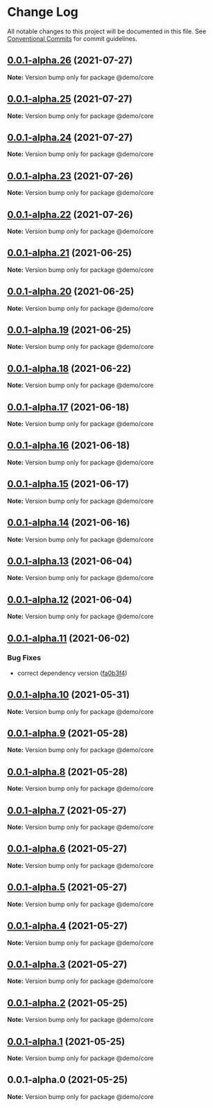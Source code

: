 # Change Log

All notable changes to this project will be documented in this file.
See [Conventional Commits](https://conventionalcommits.org) for commit guidelines.

## [0.0.1-alpha.26](https://github.com/uxland/lit/compare/@demo/core@0.0.1-alpha.25...@demo/core@0.0.1-alpha.26) (2021-07-27)

**Note:** Version bump only for package @demo/core





## [0.0.1-alpha.25](https://github.com/uxland/lit/compare/@demo/core@0.0.1-alpha.24...@demo/core@0.0.1-alpha.25) (2021-07-27)

**Note:** Version bump only for package @demo/core





## [0.0.1-alpha.24](https://github.com/uxland/lit/compare/@demo/core@0.0.1-alpha.23...@demo/core@0.0.1-alpha.24) (2021-07-27)

**Note:** Version bump only for package @demo/core





## [0.0.1-alpha.23](https://github.com/uxland/lit/compare/@demo/core@0.0.1-alpha.22...@demo/core@0.0.1-alpha.23) (2021-07-26)

**Note:** Version bump only for package @demo/core





## [0.0.1-alpha.22](https://github.com/uxland/lit/compare/@demo/core@0.0.1-alpha.21...@demo/core@0.0.1-alpha.22) (2021-07-26)

**Note:** Version bump only for package @demo/core





## [0.0.1-alpha.21](https://github.com/uxland/lit/compare/@demo/core@0.0.1-alpha.20...@demo/core@0.0.1-alpha.21) (2021-06-25)

**Note:** Version bump only for package @demo/core





## [0.0.1-alpha.20](https://github.com/uxland/lit/compare/@demo/core@0.0.1-alpha.19...@demo/core@0.0.1-alpha.20) (2021-06-25)

**Note:** Version bump only for package @demo/core





## [0.0.1-alpha.19](https://github.com/uxland/lit/compare/@demo/core@0.0.1-alpha.18...@demo/core@0.0.1-alpha.19) (2021-06-25)

**Note:** Version bump only for package @demo/core





## [0.0.1-alpha.18](https://github.com/uxland/lit/compare/@demo/core@0.0.1-alpha.17...@demo/core@0.0.1-alpha.18) (2021-06-22)

**Note:** Version bump only for package @demo/core





## [0.0.1-alpha.17](https://github.com/uxland/lit/compare/@demo/core@0.0.1-alpha.16...@demo/core@0.0.1-alpha.17) (2021-06-18)

**Note:** Version bump only for package @demo/core





## [0.0.1-alpha.16](https://github.com/uxland/lit/compare/@demo/core@0.0.1-alpha.15...@demo/core@0.0.1-alpha.16) (2021-06-18)

**Note:** Version bump only for package @demo/core





## [0.0.1-alpha.15](https://github.com/uxland/lit/compare/@demo/core@0.0.1-alpha.14...@demo/core@0.0.1-alpha.15) (2021-06-17)

**Note:** Version bump only for package @demo/core





## [0.0.1-alpha.14](https://github.com/uxland/lit/compare/@demo/core@0.0.1-alpha.13...@demo/core@0.0.1-alpha.14) (2021-06-16)

**Note:** Version bump only for package @demo/core





## [0.0.1-alpha.13](https://github.com/uxland/lit/compare/@demo/core@0.0.1-alpha.12...@demo/core@0.0.1-alpha.13) (2021-06-04)

**Note:** Version bump only for package @demo/core





## [0.0.1-alpha.12](https://github.com/uxland/lit/compare/@demo/core@0.0.1-alpha.11...@demo/core@0.0.1-alpha.12) (2021-06-04)

**Note:** Version bump only for package @demo/core





## [0.0.1-alpha.11](https://github.com/uxland/lit/compare/@demo/core@0.0.1-alpha.10...@demo/core@0.0.1-alpha.11) (2021-06-02)


### Bug Fixes

* correct dependency version ([fa0b3f4](https://github.com/uxland/lit/commit/fa0b3f49ff50e1102c986573fcc188ce8dc62999))





## [0.0.1-alpha.10](https://github.com/uxland/lit/compare/@demo/core@0.0.1-alpha.9...@demo/core@0.0.1-alpha.10) (2021-05-31)

**Note:** Version bump only for package @demo/core





## [0.0.1-alpha.9](https://github.com/uxland/lit/compare/@demo/core@0.0.1-alpha.8...@demo/core@0.0.1-alpha.9) (2021-05-28)

**Note:** Version bump only for package @demo/core





## [0.0.1-alpha.8](https://github.com/uxland/lit/compare/@demo/core@0.0.1-alpha.7...@demo/core@0.0.1-alpha.8) (2021-05-28)

**Note:** Version bump only for package @demo/core





## [0.0.1-alpha.7](https://github.com/uxland/lit/compare/@demo/core@0.0.1-alpha.6...@demo/core@0.0.1-alpha.7) (2021-05-27)

**Note:** Version bump only for package @demo/core





## [0.0.1-alpha.6](https://github.com/uxland/lit/compare/@demo/core@0.0.1-alpha.5...@demo/core@0.0.1-alpha.6) (2021-05-27)

**Note:** Version bump only for package @demo/core





## [0.0.1-alpha.5](https://github.com/uxland/lit/compare/@demo/core@0.0.1-alpha.4...@demo/core@0.0.1-alpha.5) (2021-05-27)

**Note:** Version bump only for package @demo/core





## [0.0.1-alpha.4](https://github.com/uxland/lit/compare/@demo/core@0.0.1-alpha.3...@demo/core@0.0.1-alpha.4) (2021-05-27)

**Note:** Version bump only for package @demo/core





## [0.0.1-alpha.3](https://github.com/uxland/lit/compare/@demo/core@0.0.1-alpha.2...@demo/core@0.0.1-alpha.3) (2021-05-27)

**Note:** Version bump only for package @demo/core





## [0.0.1-alpha.2](https://github.com/uxland/lit/compare/@demo/core@0.0.1-alpha.1...@demo/core@0.0.1-alpha.2) (2021-05-25)

**Note:** Version bump only for package @demo/core





## [0.0.1-alpha.1](https://github.com/uxland/lit/compare/@demo/core@0.0.1-alpha.0...@demo/core@0.0.1-alpha.1) (2021-05-25)

**Note:** Version bump only for package @demo/core





## 0.0.1-alpha.0 (2021-05-25)

**Note:** Version bump only for package @demo/core
